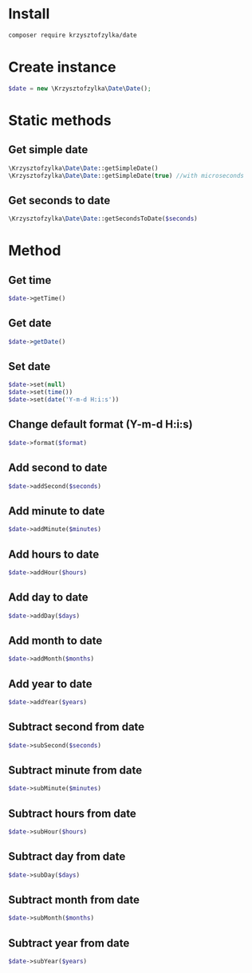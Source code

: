 # Install
```bash
composer require krzysztofzylka/date
```

# Create instance
```php
$date = new \Krzysztofzylka\Date\Date();
```

# Static methods
## Get simple date
```php
\Krzysztofzylka\Date\Date::getSimpleDate()
\Krzysztofzylka\Date\Date::getSimpleDate(true) //with microseconds
```
## Get seconds to date
```php
\Krzysztofzylka\Date\Date::getSecondsToDate($seconds)
```

# Method
## Get time
```php
$date->getTime()
```
## Get date
```php
$date->getDate()
```
## Set date
```php
$date->set(null)
$date->set(time())
$date->set(date('Y-m-d H:i:s'))
```
## Change default format (Y-m-d H:i:s)
```php
$date->format($format)
```
## Add second to date
```php
$date->addSecond($seconds)
```
## Add minute to date
```php
$date->addMinute($minutes)
```
## Add hours to date
```php
$date->addHour($hours)
```
## Add day to date
```php
$date->addDay($days)
```
## Add month to date
```php
$date->addMonth($months)
```
## Add year to date
```php
$date->addYear($years)
```
## Subtract second from date
```php
$date->subSecond($seconds)
```
## Subtract minute from date
```php
$date->subMinute($minutes)
```
## Subtract hours from date
```php
$date->subHour($hours)
```
## Subtract day from date
```php
$date->subDay($days)
```
## Subtract month from date
```php
$date->subMonth($months)
```
## Subtract year from date
```php
$date->subYear($years)
```